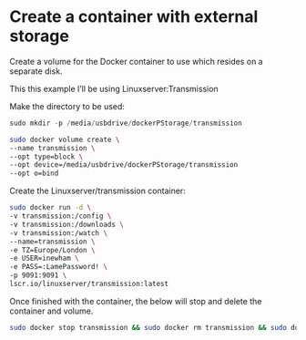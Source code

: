 # Create a container with external storage

Create a volume for the Docker container to use which resides on a separate disk.

This this example I’ll be using Linuxserver:Transmission

Make the directory to be used:

```jsx
sudo mkdir -p /media/usbdrive/dockerPStorage/transmission
```

```bash
sudo docker volume create \
--name transmission \
--opt type=block \
--opt device=/media/usbdrive/dockerPStorage/transmission 
--opt o=bind
```

Create the Linuxserver/transmission container:

```bash
sudo docker run -d \
-v transmission:/config \
-v transmission:/downloads \
-v transmission:/watch \
--name=transmission \
-e TZ=Europe/London \
-e USER=inewham \
-e PASS=:LamePassword! \
-p 9091:9091 \
lscr.io/linuxserver/transmission:latest
```

Once finished with the container, the below will stop and delete the container and volume.

```bash
sudo docker stop transmission && sudo docker rm transmission && sudo docker volume rm transmission
```